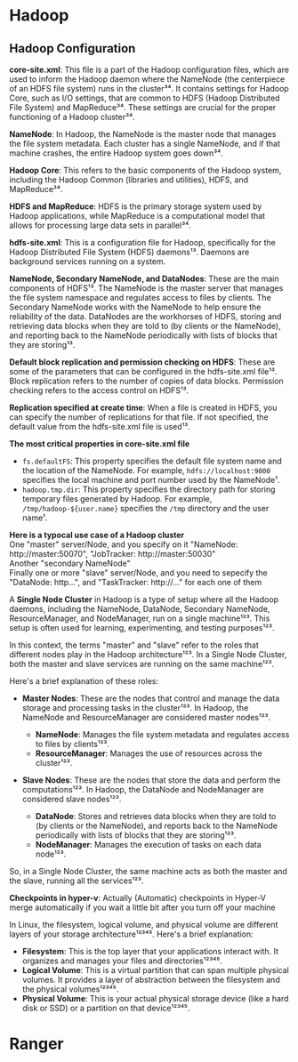 # Hadoop

## Hadoop Configuration

**core-site.xml**: This file is a part of the Hadoop configuration files, which are used to inform the Hadoop daemon where the NameNode (the centerpiece of an HDFS file system) runs in the cluster³⁴. It contains settings for Hadoop Core, such as I/O settings, that are common to HDFS (Hadoop Distributed File System) and MapReduce³⁴. These settings are crucial for the proper functioning of a Hadoop cluster³⁴.

**NameNode**: In Hadoop, the NameNode is the master node that manages the file system metadata. Each cluster has a single NameNode, and if that machine crashes, the entire Hadoop system goes down³⁴.

**Hadoop Core**: This refers to the basic components of the Hadoop system, including the Hadoop Common (libraries and utilities), HDFS, and MapReduce³⁴.

**HDFS and MapReduce**: HDFS is the primary storage system used by Hadoop applications, while MapReduce is a computational model that allows for processing large data sets in parallel³⁴.

**hdfs-site.xml**: This is a configuration file for Hadoop, specifically for the Hadoop Distributed File System (HDFS) daemons¹³. Daemons are background services running on a system.

**NameNode, Secondary NameNode, and DataNodes**: These are the main components of HDFS¹³. The NameNode is the master server that manages the file system namespace and regulates access to files by clients. The Secondary NameNode works with the NameNode to help ensure the reliability of the data. DataNodes are the workhorses of HDFS, storing and retrieving data blocks when they are told to (by clients or the NameNode), and reporting back to the NameNode periodically with lists of blocks that they are storing¹³.

**Default block replication and permission checking on HDFS**: These are some of the parameters that can be configured in the hdfs-site.xml file¹³. Block replication refers to the number of copies of data blocks. Permission checking refers to the access control on HDFS¹³.

**Replication specified at create time**: When a file is created in HDFS, you can specify the number of replications for that file. If not specified, the default value from the hdfs-site.xml file is used¹³.

**The most critical properties in core-site.xml file**  
-   `fs.defaultFS`: This property specifies the default file system name and the location of the NameNode. For example, `hdfs://localhost:9000` specifies the local machine and port number used by the NameNode¹.  
-   `hadoop.tmp.dir`: This property specifies the directory path for storing temporary files generated by Hadoop. For example, `/tmp/hadoop-${user.name}` specifies the `/tmp` directory and the user name¹.

**Here is a typocal use case of a Hadoop cluster**  
One "master" server/Node, and you specify on it "NameNode: http://master:50070", "JobTracker: http://master:50030"  
Another "secondary NameNode"  
Finally one or more "slave" server/Node, and you need to sepecify the "DataNode: http...", and "TaskTracker: http://..." for each one of them  

A **Single Node Cluster** in Hadoop is a type of setup where all the Hadoop daemons, including the NameNode, DataNode, Secondary NameNode, ResourceManager, and NodeManager, run on a single machine¹²³. This setup is often used for learning, experimenting, and testing purposes¹²³.

In this context, the terms "master" and "slave" refer to the roles that different nodes play in the Hadoop architecture¹²³. In a Single Node Cluster, both the master and slave services are running on the same machine¹²³.

Here's a brief explanation of these roles:

- **Master Nodes**: These are the nodes that control and manage the data storage and processing tasks in the cluster¹²³. In Hadoop, the NameNode and ResourceManager are considered master nodes¹²³.
    - **NameNode**: Manages the file system metadata and regulates access to files by clients¹²³.
    - **ResourceManager**: Manages the use of resources across the cluster¹²³.

- **Slave Nodes**: These are the nodes that store the data and perform the computations¹²³. In Hadoop, the DataNode and NodeManager are considered slave nodes¹²³.
    - **DataNode**: Stores and retrieves data blocks when they are told to (by clients or the NameNode), and reports back to the NameNode periodically with lists of blocks that they are storing¹²³.
    - **NodeManager**: Manages the execution of tasks on each data node¹²³.

So, in a Single Node Cluster, the same machine acts as both the master and the slave, running all the services¹²³.

**Checkpoints in hyper-v**: Actually (Automatic) checkpoints in Hyper-V merge automatically if you wait a little bit after you turn off your machine

In Linux, the filesystem, logical volume, and physical volume are different layers of your storage architecture¹²³⁴⁵. Here's a brief explanation:

- **Filesystem**: This is the top layer that your applications interact with. It organizes and manages your files and directories¹²³⁴⁵.
- **Logical Volume**: This is a virtual partition that can span multiple physical volumes. It provides a layer of abstraction between the filesystem and the physical volumes¹²³⁴⁵.
- **Physical Volume**: This is your actual physical storage device (like a hard disk or SSD) or a partition on that device¹²³⁴⁵.

# Ranger  
